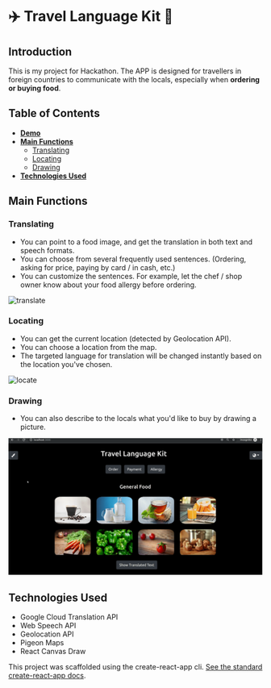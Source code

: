 # :airplane: Travel Language Kit :ramen: 

## Introduction

This is my project for Hackathon. 
The APP is designed for travellers in foreign countries to communicate with the locals, especially when **ordering or buying food**. 

## Table of Contents

- **[Demo](./demo/demo-travel-language-kit.mp4)**
- **[Main Functions](#main-functions)**
  - [Translating](#translating)
  - [Locating](#locating)
  - [Drawing](#drawing)
- **[Technologies Used](#technologies-used)**

## Main Functions

### Translating

- You can point to a food image, and get the translation in both text and speech formats.
- You can choose from several frequently used sentences. (Ordering, asking for price, paying by card / in cash, etc.)
- You can customize the sentences. For example, let the chef / shop owner know about your food allergy before ordering. 

![translate](/demo/translate.gif)

### Locating

- You can get the current location (detected by Geolocation API).
- You can choose a location from the map.
- The targeted language for translation will be changed instantly based on the location you've chosen.

![locate](/demo/locate.gif)

### Drawing

- You can also describe to the locals what you'd like to buy by drawing a picture.

![draw](/demo/draw.gif)

## Technologies Used

- Google Cloud Translation API
- Web Speech API
- Geolocation API
- Pigeon Maps
- React Canvas Draw

This project was scaffolded using the create-react-app cli. [See the standard create-react-app docs](./create-react-app-docs.md).
